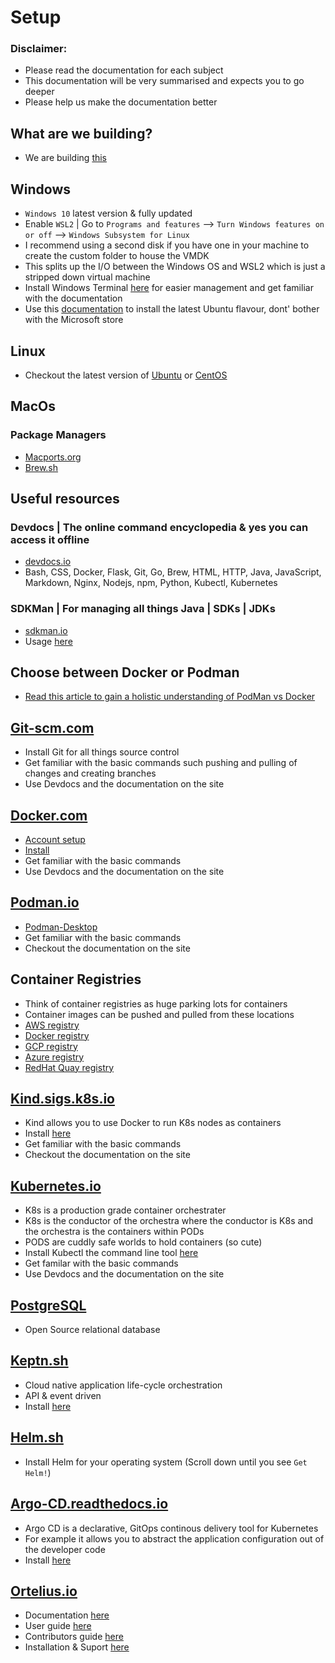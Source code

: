 # Setup
### Disclaimer:
- Please read the documentation for each subject
- This documentation will be very summarised and expects you to go deeper
- Please help us make the documentation better

## What are we building?
- We are building [this](https://filedn.eu/lJEPcSQWQQPRsWJKijxnXCQ/ortelius/gitops/01-ci-dev-ortelius-cloudnative-architecture-poc.html)

## Windows
- `Windows 10` latest version & fully updated
- Enable `WSL2` | Go to `Programs and features` --> `Turn Windows features on or off` --> `Windows Subsystem for Linux`
- I recommend using a second disk if you have one in your machine to create the custom folder to house the VMDK
- This splits up the I/O between the Windows OS and WSL2 which is just a stripped down virtual machine
- Install Windows Terminal [here](https://docs.microsoft.com/en-us/windows/terminal/install) for easier management and get familiar with the documentation
- Use this [documentation](https://www.windowscentral.com/how-install-ubuntu-2110-wsl-windows-10-and-11) to install the latest Ubuntu flavour, dont' bother with the Microsoft store

## Linux
- Checkout the latest version of [Ubuntu](https://ubuntu.com/) or [CentOS](https://www.centos.org/)

## MacOs
### Package Managers
- [Macports.org](https://www.macports.org/)
- [Brew.sh](https://brew.sh/)

## Useful resources
### Devdocs | The online command encyclopedia & yes you can access it offline
- [devdocs.io](https://devdocs.io/)
- Bash, CSS, Docker, Flask, Git, Go, Brew, HTML, HTTP, Java, JavaScript, Markdown, Nginx, Nodejs, npm, Python, Kubectl, Kubernetes
### SDKMan | For managing all things Java | SDKs | JDKs
- [sdkman.io](https://sdkman.io/)
- Usage [here](https://sdkman.io/usage)

## Choose between Docker or Podman
- [Read this article to gain a holistic understanding of PodMan vs Docker](https://www.lambdatest.com/blog/podman-vs-docker/)

## [Git-scm.com](https://git-scm.com/)
- Install Git for all things source control
- Get familiar with the basic commands such pushing and pulling of changes and creating branches
- Use Devdocs and the documentation on the site

## [Docker.com](https://www.docker.com/)
- [Account setup](https://hub.docker.com/signup)
- [Install](https://docs.docker.com/get-docker/)
- Get familiar with the basic commands
- Use Devdocs and the documentation on the site

## [Podman.io](https://podman.io/)
- [Podman-Desktop](https://podman-desktop.io/)
- Get familiar with the basic commands
- Checkout the documentation on the site

## Container Registries
- Think of container registries as huge parking lots for containers
- Container images can be pushed and pulled from these locations
- [AWS registry](https://gallery.ecr.aws/)
- [Docker registry](https://hub.docker.com/_/registry)
- [GCP registry](https://cloud.google.com/container-registry)
- [Azure registry](https://azure.microsoft.com/en-us/products/container-registry/)
- [RedHat Quay registry](https://quay.io/)

## [Kind.sigs.k8s.io](https://kind.sigs.k8s.io/)
- Kind allows you to use Docker to run K8s nodes as containers
- Install [here](https://kind.sigs.k8s.io/docs/user/quick-start/#installation)
- Get familiar with the basic commands
- Checkout the documentation on the site

## [Kubernetes.io](https://kubernetes.io/)
- K8s is a production grade container orchestrater
- K8s is the conductor of the orchestra where the conductor is K8s and the orchestra is the containers within PODs
- PODS are cuddly safe worlds to hold containers (so cute)
- Install Kubectl the command line tool [here](https://kubernetes.io/docs/tasks/tools/)
- Get familar with the basic commands
- Use Devdocs and the documentation on the site

## [PostgreSQL](https://www.postgresql.org/)
- Open Source relational database

## [Keptn.sh](https://keptn.sh/)
- Cloud native application life-cycle orchestration
- API & event driven
- Install [here](https://keptn.sh/docs/quickstart/)

## [Helm.sh](https://helm.sh/)
- Install Helm for your operating system (Scroll down until you see `Get Helm!`)

## [Argo-CD.readthedocs.io](https://argo-cd.readthedocs.io/en/stable/#:~:text=Argo%20CD%20is%20implemented%20as,target%20state%20is%20considered%20OutOfSync%20.)
- Argo CD is a declarative, GitOps continous delivery tool for Kubernetes
- For example it allows you to abstract the application configuration out of the developer code
- Install [here](https://argo-cd.readthedocs.io/en/stable/getting_started/)

## [Ortelius.io](https://ortelius.io/)
- Documentation [here](https://docs.ortelius.io/guides/)
- User guide [here](https://docs.ortelius.io/guides/userguide/)
- Contributors guide [here](https://docs.ortelius.io/guides/contributorguide/)
- Installation & Suport [here](https://docs.ortelius.io/guides/userguide/installation-and-support/)